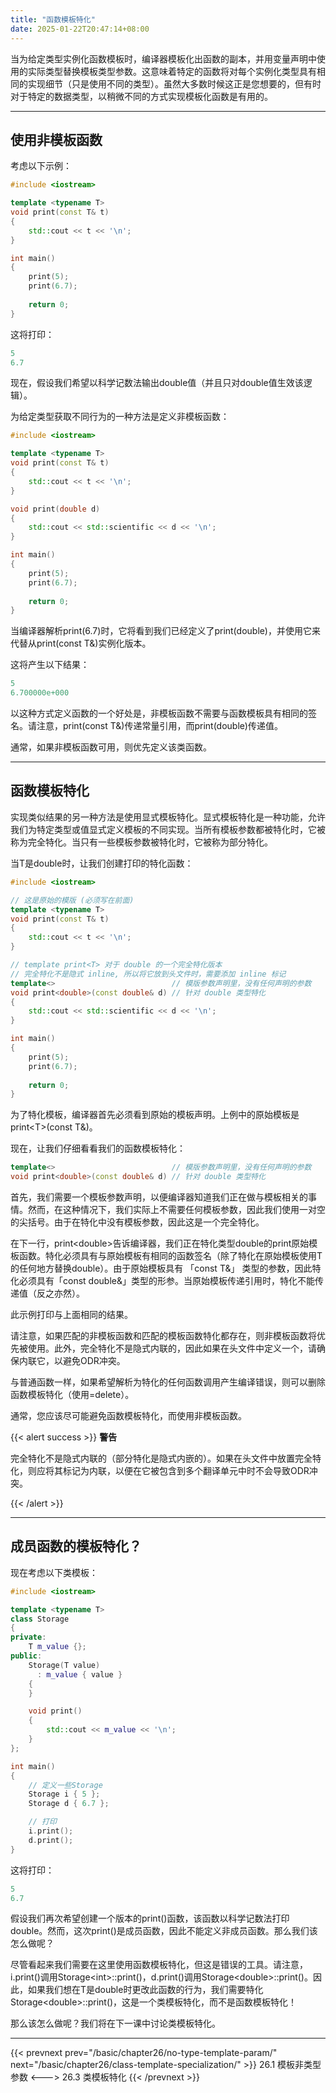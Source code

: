 ```yaml
---
title: "函数模板特化"
date: 2025-01-22T20:47:14+08:00
---
```


当为给定类型实例化函数模板时，编译器模板化出函数的副本，并用变量声明中使用的实际类型替换模板类型参数。这意味着特定的函数将对每个实例化类型具有相同的实现细节（只是使用不同的类型）。虽然大多数时候这正是您想要的，但有时对于特定的数据类型，以稍微不同的方式实现模板化函数是有用的。

***
## 使用非模板函数

考虑以下示例：

```C++
#include <iostream>

template <typename T>
void print(const T& t)
{
    std::cout << t << '\n';
}

int main()
{
    print(5);
    print(6.7);
    
    return 0;
}
```

这将打印：

```C++
5
6.7
```

现在，假设我们希望以科学记数法输出double值（并且只对double值生效该逻辑）。

为给定类型获取不同行为的一种方法是定义非模板函数：

```C++
#include <iostream>

template <typename T>
void print(const T& t)
{
    std::cout << t << '\n';
}

void print(double d)
{
    std::cout << std::scientific << d << '\n';
}

int main()
{
    print(5);
    print(6.7);
    
    return 0;
}
```

当编译器解析print(6.7)时，它将看到我们已经定义了print(double)，并使用它来代替从print(const T&)实例化版本。

这将产生以下结果：

```C++
5
6.700000e+000
```

以这种方式定义函数的一个好处是，非模板函数不需要与函数模板具有相同的签名。请注意，print(const T&)传递常量引用，而print(double)传递值。

通常，如果非模板函数可用，则优先定义该类函数。

***
## 函数模板特化

实现类似结果的另一种方法是使用显式模板特化。显式模板特化是一种功能，允许我们为特定类型或值显式定义模板的不同实现。当所有模板参数都被特化时，它被称为完全特化。当只有一些模板参数被特化时，它被称为部分特化。

当T是double时，让我们创建打印的特化函数：

```C++
#include <iostream>

// 这是原始的模版 (必须写在前面)
template <typename T>
void print(const T& t)
{
    std::cout << t << '\n';
}

// template print<T> 对于 double 的一个完全特化版本
// 完全特化不是隐式 inline, 所以将它放到头文件时，需要添加 inline 标记
template<>                          // 模版参数声明里，没有任何声明的参数
void print<double>(const double& d) // 针对 double 类型特化
{
    std::cout << std::scientific << d << '\n'; 
}

int main()
{
    print(5);
    print(6.7);
    
    return 0;
}
```

为了特化模板，编译器首先必须看到原始的模板声明。上例中的原始模板是print\<T\>(const T&)。

现在，让我们仔细看看我们的函数模板特化：

```C++
template<>                          // 模版参数声明里，没有任何声明的参数
void print<double>(const double& d) // 针对 double 类型特化
```

首先，我们需要一个模板参数声明，以便编译器知道我们正在做与模板相关的事情。然而，在这种情况下，我们实际上不需要任何模板参数，因此我们使用一对空的尖括号。由于在特化中没有模板参数，因此这是一个完全特化。

在下一行，print\<double\>告诉编译器，我们正在特化类型double的print原始模板函数。特化必须具有与原始模板有相同的函数签名（除了特化在原始模板使用T的任何地方替换double）。由于原始模板具有 「const T&」 类型的参数，因此特化必须具有「const double&」类型的形参。当原始模板传递引用时，特化不能传递值（反之亦然）。

此示例打印与上面相同的结果。

请注意，如果匹配的非模板函数和匹配的模板函数特化都存在，则非模板函数将优先被使用。此外，完全特化不是隐式内联的，因此如果在头文件中定义一个，请确保内联它，以避免ODR冲突。

与普通函数一样，如果希望解析为特化的任何函数调用产生编译错误，则可以删除函数模板特化（使用=delete）。

通常，您应该尽可能避免函数模板特化，而使用非模板函数。

{{< alert success >}}
**警告**

完全特化不是隐式内联的（部分特化是隐式内嵌的）。如果在头文件中放置完全特化，则应将其标记为内联，以便在它被包含到多个翻译单元中时不会导致ODR冲突。

{{< /alert >}}

***
## 成员函数的模板特化？

现在考虑以下类模板：

```C++
#include <iostream>

template <typename T>
class Storage
{
private:
    T m_value {};
public:
    Storage(T value)
      : m_value { value }
    {
    }

    void print()
    {
        std::cout << m_value << '\n';
    }
};

int main()
{
    // 定义一些Storage
    Storage i { 5 };
    Storage d { 6.7 };

    // 打印
    i.print();
    d.print();
}
```

这将打印：

```C++
5
6.7
```

假设我们再次希望创建一个版本的print()函数，该函数以科学记数法打印double。然而，这次print()是成员函数，因此不能定义非成员函数。那么我们该怎么做呢？

尽管看起来我们需要在这里使用函数模板特化，但这是错误的工具。请注意，i.print()调用Storage\<int\>::print()，d.print()调用Storage\<double\>::print()。因此，如果我们想在T是double时更改此函数的行为，我们需要特化Storage\<double\>::print()，这是一个类模板特化，而不是函数模板特化！

那么该怎么做呢？我们将在下一课中讨论类模板特化。

***

{{< prevnext prev="/basic/chapter26/no-type-template-param/" next="/basic/chapter26/class-template-specialization/" >}}
26.1 模板非类型参数
<--->
26.3 类模板特化
{{< /prevnext >}}
